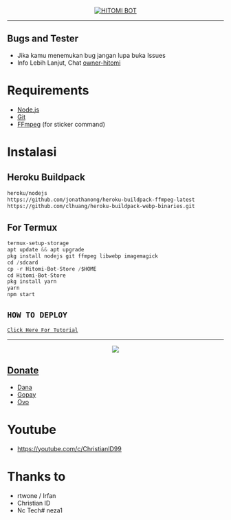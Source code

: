 </p>
<p align="center">
<a href="#"><img title="HITOMI BOT" src="https://img.shields.io/badge/HITOMI BOT BY CHRISTIAN ID-green?colorA=%23ff0000&colorB=%23017e40&style=for-the-badge"></a>

</div>


---

## Bugs and Tester
* Jika kamu menemukan bug jangan lupa buka Issues
* Info Lebih Lanjut, Chat [owner-hitomi](https://wa.me/6285921165857)

# Requirements
* [Node.js](https://nodejs.org/en/)
* [Git](https://git-scm.com/downloads)
* [FFmpeg](https://github.com/BtbN/FFmpeg-Builds/releases/download/autobuild-2020-12-08-13-03/ffmpeg-n4.3.1-26-gca55240b8c-win64-gpl-4.3.zip) (for sticker command)

# Instalasi
## Heroku Buildpack
```bash
heroku/nodejs
https://github.com/jonathanong/heroku-buildpack-ffmpeg-latest
https://github.com/clhuang/heroku-buildpack-webp-binaries.git
```
## For Termux
```ts
termux-setup-storage
apt update && apt upgrade
pkg install nodejs git ffmpeg libwebp imagemagick
cd /sdcard
cp -r Hitomi-Bot-Store /$HOME
cd Hitomi-Bot-Store
pkg install yarn
yarn
npm start
```

## ```HOW TO DEPLOY```

[`Click Here For Tutorial`](https://youtu.be/_CP2_1Yqauo)<br>

----------

<p align="center">
  <a href="https://youtu.be/_CP2_1Yqauo"><img src="https://telegra.ph/file/042309a3aee80be40c474.jpg" />
</p>

## Donate
- [Dana](https://i.ibb.co/f2h3MDQ/Qris.jpg)
- [Gopay](https://i.ibb.co/f2h3MDQ/Qris.jpg)
- [Ovo](https://i.ibb.co/f2h3MDQ/Qris.jpg)

# Youtube
- https://youtube.com/c/ChristianID99

# Thanks to
- rtwone / Irfan
- Christian ID
- Nc Tech# neza1
